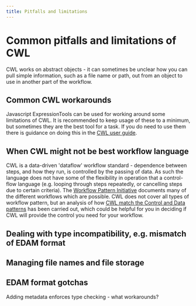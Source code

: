 ```yaml
---
title: Pitfalls and limitations
---
```


# Common pitfalls and limitations of CWL

CWL works on abstract objects - it can sometimes be unclear how you can pull simple information, such as a file name or path, out from an object to use in another part of the workflow.

## Common CWL workarounds

Javascript ExpressionTools can be used for working around some limitations of CWL. It is recommended to keep usage of these to a minimum, but sometimes they are the best tool for a task. If you do need to use them there is guidance on doing this in the [CWL user guide](https://www.commonwl.org/user_guide/13-expressions/index.html).

## When CWL might not be best workflow language

CWL is a data-driven 'dataflow' workflow standard - dependence between steps, and how they run, is controlled by the passing of data. As such the language does not have some of the flexibility in operation that a control-flow language (e.g. looping through steps repeatedly, or cancelling steps due to certain criteria). The [Workflow Pattern Initiative](http://www.workflowpatterns.com/) documents many of the different workflows which are possible. CWL does not cover all types of workflow pattern, but an analysis of how [CWL match the Control and Data patterns](https://github.com/common-workflow-library/cwl-patterns/tree/master/workflow_patterns_initiative) has been carried out, which could be helpful for you in deciding if CWL will provide the control you need for your workflow.

## Dealing with type incompatibility, e.g. mismatch of EDAM format

## Managing file names and file storage


## EDAM format gotchas

Adding metadata enforces type checking  - what workarounds?
